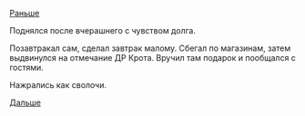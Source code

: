 [Раньше](2019.07.12.md)

Поднялся после вчерашнего с чувством долга.

Позавтракал сам, сделал завтрак малому.
Сбегал по магазинам, затем выдвинулся на отмечание ДР Крота. Вручил там подарок и пообщался с гостями.

Нажрались как сволочи.

[Дальше](2019.07.14.md)